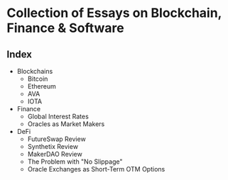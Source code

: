 # Collection of Essays on Blockchain, Finance & Software

## Index

 * Blockchains
   * Bitcoin
   * Ethereum
   * AVA
   * IOTA
  * Finance
    * Global Interest Rates
    * Oracles as Market Makers
  * DeFi
    * FutureSwap Review
    * Synthetix Review
    * MakerDAO Review
    * The Problem with "No Slippage"
    * Oracle Exchanges as Short-Term OTM Options